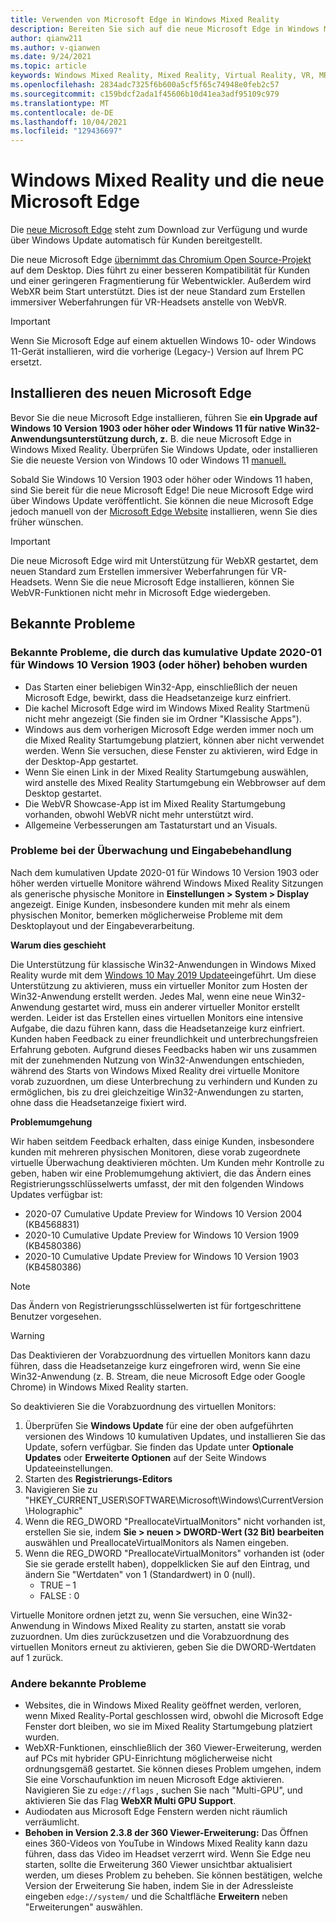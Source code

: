 ```yaml
---
title: Verwenden von Microsoft Edge in Windows Mixed Reality
description: Bereiten Sie sich auf die neue Microsoft Edge in Windows Mixed Reality vor. Enthält zu erwartende Änderungen, updates, nach denen gesucht werden muss, und bekannte Probleme.
author: qianw211
ms.author: v-qianwen
ms.date: 9/24/2021
ms.topic: article
keywords: Windows Mixed Reality, Mixed Reality, Virtual Reality, VR, MR, Home, Navigate, Get around, apps, games, Microsoft Edge, chromium, Edge, 360, 360 video, 360 viewer
ms.openlocfilehash: 2834adc7325f6b600a5cf5f65c74948e0feb2c57
ms.sourcegitcommit: c159bdcf2ada1f45606b10d41ea3adf95109c979
ms.translationtype: MT
ms.contentlocale: de-DE
ms.lasthandoff: 10/04/2021
ms.locfileid: "129436697"
---
```

# <a name="windows-mixed-reality-and-the-new-microsoft-edge"></a>Windows Mixed Reality und die neue Microsoft Edge

Die [neue Microsoft Edge](https://www.microsoft.com/edge) steht zum Download zur Verfügung und wurde über Windows Update automatisch für Kunden bereitgestellt. 

Die neue Microsoft Edge [übernimmt das Chromium Open Source-Projekt](https://blogs.windows.com/windowsexperience/2018/12/06/microsoft-edge-making-the-web-better-through-more-open-source-collaboration/) auf dem Desktop. Dies führt zu einer besseren Kompatibilität für Kunden und einer geringeren Fragmentierung für Webentwickler. Außerdem wird WebXR beim Start unterstützt. Dies ist der neue Standard zum Erstellen immersiver Weberfahrungen für VR-Headsets anstelle von WebVR.

>[!IMPORTANT]
>Wenn Sie Microsoft Edge auf einem aktuellen Windows 10- oder Windows 11-Gerät installieren, wird die vorherige (Legacy-) Version auf Ihrem PC ersetzt.

## <a name="installing-the-new-microsoft-edge"></a>Installieren des neuen Microsoft Edge 

Bevor Sie die neue Microsoft Edge installieren, führen Sie **ein Upgrade auf Windows 10 Version 1903 oder höher oder Windows 11 für native Win32-Anwendungsunterstützung durch, z.** B. die neue Microsoft Edge in Windows Mixed Reality. Überprüfen Sie Windows Update, oder installieren Sie die neueste Version von Windows 10 oder Windows 11 [manuell.](https://www.microsoft.com/software-download/windows10)

Sobald Sie Windows 10 Version 1903 oder höher oder Windows 11 haben, sind Sie bereit für die neue Microsoft Edge! Die neue Microsoft Edge wird über Windows Update veröffentlicht. Sie können die neue Microsoft Edge jedoch manuell von der [Microsoft Edge Website](https://www.microsoft.com/edge) installieren, wenn Sie dies früher wünschen.

>[!IMPORTANT]
>Die neue Microsoft Edge wird mit Unterstützung für WebXR gestartet, dem neuen Standard zum Erstellen immersiver Weberfahrungen für VR-Headsets. Wenn Sie die neue Microsoft Edge installieren, können Sie WebVR-Funktionen nicht mehr in Microsoft Edge wiedergeben. 

## <a name="known-issues"></a>Bekannte Probleme

### <a name="known-issues-resolved-by-the-2020-01-cumulative-update-for-windows-10-version-1903-or-later"></a>Bekannte Probleme, die durch das kumulative Update 2020-01 für Windows 10 Version 1903 (oder höher) behoben wurden

- Das Starten einer beliebigen Win32-App, einschließlich der neuen Microsoft Edge, bewirkt, dass die Headsetanzeige kurz einfriert.
- Die kachel Microsoft Edge wird im Windows Mixed Reality Startmenü nicht mehr angezeigt (Sie finden sie im Ordner "Klassische Apps").
- Windows aus dem vorherigen Microsoft Edge werden immer noch um die Mixed Reality Startumgebung platziert, können aber nicht verwendet werden. Wenn Sie versuchen, diese Fenster zu aktivieren, wird Edge in der Desktop-App gestartet.
- Wenn Sie einen Link in der Mixed Reality Startumgebung auswählen, wird anstelle des Mixed Reality Startumgebung ein Webbrowser auf dem Desktop gestartet.
- Die WebVR Showcase-App ist im Mixed Reality Startumgebung vorhanden, obwohl WebVR nicht mehr unterstützt wird.
- Allgemeine Verbesserungen am Tastaturstart und an Visuals.

### <a name="monitor-and-input-handling-issues"></a>Probleme bei der Überwachung und Eingabebehandlung

Nach dem kumulativen Update 2020-01 für Windows 10 Version 1903 oder höher werden virtuelle Monitore während Windows Mixed Reality Sitzungen als generische physische Monitore in **Einstellungen > System > Display** angezeigt. Einige Kunden, insbesondere kunden mit mehr als einem physischen Monitor, bemerken möglicherweise Probleme mit dem Desktoplayout und der Eingabeverarbeitung.

**Warum dies geschieht**

Die Unterstützung für klassische Win32-Anwendungen in Windows Mixed Reality wurde mit dem [Windows 10 May 2019 Update](/windows/mixed-reality/release-notes-may-2019)eingeführt. Um diese Unterstützung zu aktivieren, muss ein virtueller Monitor zum Hosten der Win32-Anwendung erstellt werden. Jedes Mal, wenn eine neue Win32-Anwendung gestartet wird, muss ein anderer virtueller Monitor erstellt werden. Leider ist das Erstellen eines virtuellen Monitors eine intensive Aufgabe, die dazu führen kann, dass die Headsetanzeige kurz einfriert. Kunden haben Feedback zu einer freundlichkeit und unterbrechungsfreien Erfahrung geboten. Aufgrund dieses Feedbacks haben wir uns zusammen mit der zunehmenden Nutzung von Win32-Anwendungen entschieden, während des Starts von Windows Mixed Reality drei virtuelle Monitore vorab zuzuordnen, um diese Unterbrechung zu verhindern und Kunden zu ermöglichen, bis zu drei gleichzeitige Win32-Anwendungen zu starten, ohne dass die Headsetanzeige fixiert wird.

**Problemumgehung**

Wir haben seitdem Feedback erhalten, dass einige Kunden, insbesondere kunden mit mehreren physischen Monitoren, diese vorab zugeordnete virtuelle Überwachung deaktivieren möchten. Um Kunden mehr Kontrolle zu geben, haben wir eine Problemumgehung aktiviert, die das Ändern eines Registrierungsschlüsselwerts umfasst, der mit den folgenden Windows Updates verfügbar ist:

- 2020-07 Cumulative Update Preview for Windows 10 Version 2004 (KB4568831)
- 2020-10 Cumulative Update Preview for Windows 10 Version 1909 (KB4580386)
- 2020-10 Cumulative Update Preview for Windows 10 Version 1903 (KB4580386)

>[!NOTE]
>Das Ändern von Registrierungsschlüsselwerten ist für fortgeschrittene Benutzer vorgesehen.

>[!WARNING]
>Das Deaktivieren der Vorabzuordnung des virtuellen Monitors kann dazu führen, dass die Headsetanzeige kurz eingefroren wird, wenn Sie eine Win32-Anwendung (z. B. Stream, die neue Microsoft Edge oder Google Chrome) in Windows Mixed Reality starten.

So deaktivieren Sie die Vorabzuordnung des virtuellen Monitors:
1. Überprüfen Sie **Windows Update** für eine der oben aufgeführten versionen des Windows 10 kumulativen Updates, und installieren Sie das Update, sofern verfügbar. Sie finden das Update unter **Optionale Updates** oder **Erweiterte Optionen** auf der Seite Windows Updateeinstellungen.
2. Starten des **Registrierungs-Editors**
3. Navigieren Sie zu "HKEY_CURRENT_USER\SOFTWARE\Microsoft\Windows\CurrentVersion\Holographic\"
4. Wenn die REG_DWORD "PreallocateVirtualMonitors" nicht vorhanden ist, erstellen Sie sie, indem **Sie > neuen > DWORD-Wert (32 Bit) bearbeiten** auswählen und PreallocateVirtualMonitors als Namen eingeben.
5. Wenn die REG_DWORD "PreallocateVirtualMonitors" vorhanden ist (oder Sie sie gerade erstellt haben), doppelklicken Sie auf den Eintrag, und ändern Sie "Wertdaten" von 1 (Standardwert) in 0 (null).
    * TRUE – 1
    * FALSE : 0

Virtuelle Monitore ordnen jetzt zu, wenn Sie versuchen, eine Win32-Anwendung in Windows Mixed Reality zu starten, anstatt sie vorab zuzuordnen. Um dies zurückzusetzen und die Vorabzuordnung des virtuellen Monitors erneut zu aktivieren, geben Sie die DWORD-Wertdaten auf 1 zurück.

### <a name="other-known-issues"></a>Andere bekannte Probleme

-   Websites, die in Windows Mixed Reality geöffnet werden, verloren, wenn Mixed Reality-Portal geschlossen wird, obwohl die Microsoft Edge Fenster dort bleiben, wo sie im Mixed Reality Startumgebung platziert wurden.
- WebXR-Funktionen, einschließlich der 360 Viewer-Erweiterung, werden auf PCs mit hybrider GPU-Einrichtung möglicherweise nicht ordnungsgemäß gestartet. Sie können dieses Problem umgehen, indem Sie eine Vorschaufunktion im neuen Microsoft Edge aktivieren. Navigieren Sie zu `edge://flags` , suchen Sie nach "Multi-GPU", und aktivieren Sie das Flag **WebXR Multi GPU Support**.
-   Audiodaten aus Microsoft Edge Fenstern werden nicht räumlich verräumlicht.
-   **Behoben in Version 2.3.8 der 360 Viewer-Erweiterung:** Das Öffnen eines 360-Videos von YouTube in Windows Mixed Reality kann dazu führen, dass das Video im Headset verzerrt wird. Wenn Sie Edge neu starten, sollte die Erweiterung 360 Viewer unsichtbar aktualisiert werden, um dieses Problem zu beheben. Sie können bestätigen, welche Version der Erweiterung Sie haben, indem Sie in der Adressleiste eingeben `edge://system/` und die Schaltfläche **Erweitern** neben "Erweiterungen" auswählen.